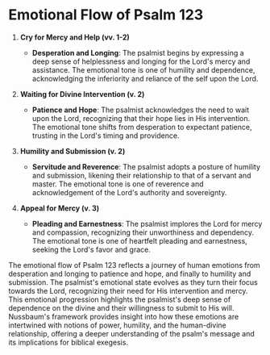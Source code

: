 # Emotional Flow of Psalm 123

1. **Cry for Mercy and Help (vv. 1-2)**
    - **Desperation and Longing**: The psalmist begins by expressing a deep sense of helplessness and longing for the Lord's mercy and assistance. The emotional tone is one of humility and dependence, acknowledging the inferiority and reliance of the self upon the Lord.

2. **Waiting for Divine Intervention (v. 2)**
    - **Patience and Hope**: The psalmist acknowledges the need to wait upon the Lord, recognizing that their hope lies in His intervention. The emotional tone shifts from desperation to expectant patience, trusting in the Lord's timing and providence.

3. **Humility and Submission (v. 2)**
    - **Servitude and Reverence**: The psalmist adopts a posture of humility and submission, likening their relationship to that of a servant and master. The emotional tone is one of reverence and acknowledgement of the Lord's authority and sovereignty.

4. **Appeal for Mercy (v. 3)**
    - **Pleading and Earnestness**: The psalmist implores the Lord for mercy and compassion, recognizing their unworthiness and dependency. The emotional tone is one of heartfelt pleading and earnestness, seeking the Lord's favor and grace.

The emotional flow of Psalm 123 reflects a journey of human emotions from desperation and longing to patience and hope, and finally to humility and submission. The psalmist's emotional state evolves as they turn their focus towards the Lord, recognizing their need for His intervention and mercy. This emotional progression highlights the psalmist's deep sense of dependence on the divine and their willingness to submit to His will. Nussbaum's framework provides insight into how these emotions are intertwined with notions of power, humility, and the human-divine relationship, offering a deeper understanding of the psalm's message and its implications for biblical exegesis.